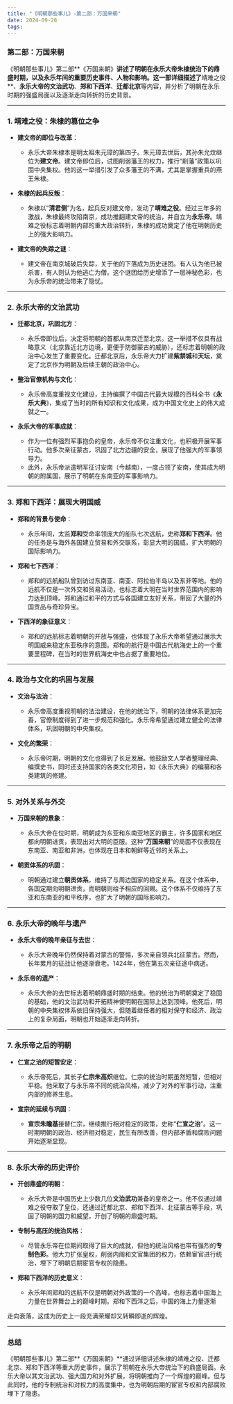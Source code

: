 ```yaml
---
title: "《明朝那些事儿》-第二部：万国来朝"
date: 2024-09-28
tags:
---
```


### **第二部：万国来朝**

《明朝那些事儿》第二部**《万国来朝》**讲述了明朝在永乐大帝朱棣统治下的鼎盛时期，以及永乐年间的重要历史事件、人物和影响。这一部详细描述了**靖难之役**、**永乐大帝的文治武功**、**郑和下西洋**、**迁都北京**等内容，并分析了明朝在永乐时期的强盛局面以及逐渐走向转折的历史背景。

---

### 1. **靖难之役：朱棣的篡位之争**

- **建文帝的即位与改革**：
  - 永乐大帝朱棣本是明太祖朱元璋的第四子。朱元璋去世后，其孙朱允炆继位为**建文帝**。建文帝即位后，试图削弱藩王的权力，推行“削藩”政策以巩固中央集权。他的这一举措引发了众多藩王的不满，尤其是掌握重兵的燕王朱棣。

- **朱棣的起兵反叛**：
  - 朱棣以“**清君侧**”为名，起兵反对建文帝，发动了**靖难之役**。经过三年多的激战，朱棣最终攻陷南京，成功推翻建文帝的统治，并自立为**永乐帝**。靖难之役标志着明朝内部的重大政治转折，朱棣的成功奠定了他在明朝历史上的强大影响力。

- **建文帝的失踪之谜**：
  - 建文帝在南京城破后失踪，关于他的下落成为历史谜团。有人认为他已被杀害，有人则认为他逃亡为僧。这个谜团给历史增添了一层神秘色彩，也为永乐帝的统治带来了隐忧。

---

### 2. **永乐大帝的文治武功**

- **迁都北京，巩固北方**：
  - 永乐帝即位后，决定将明朝的首都从南京迁至北京。这一举措不仅具有战略意义（北京靠近北方边境，更便于防御蒙古的威胁），还标志着明朝的政治中心发生了重要变化。迁都北京后，永乐帝大力扩建**紫禁城**和**天坛**，奠定了北京作为明朝及后续王朝的政治中心。

- **整治官僚机构与文化**：
  - 永乐帝高度重视文化建设，主持编撰了中国古代最大规模的百科全书《**永乐大典**》，集成了当时的所有知识和文化成果，成为中国文化史上的伟大成就之一。

- **永乐大帝的军事成就**：
  - 作为一位有强烈军事抱负的皇帝，永乐帝不仅注重文化，也积极开展军事行动。他多次亲征蒙古，巩固了北方边疆的安全，展现了他强大的军事领导力。
  - 此外，永乐帝派遣明军征讨安南（今越南），一度占领了安南，使其成为明朝的附属国，展示了明朝在东南亚的军事影响力。

---

### 3. **郑和下西洋：展现大明国威**

- **郑和的背景与使命**：
  - 永乐年间，太监**郑和**受命率领庞大的船队七次远航，史称**郑和下西洋**。他的任务是与海外各国建立贸易和外交联系，彰显大明的国威，扩大明朝的国际影响力。

- **郑和七下西洋**：
  - 郑和的远航船队曾到访过东南亚、南亚、阿拉伯半岛以及东非等地。他的远航不仅是一次外交和贸易活动，也标志着大明在当时世界范围内的影响力达到顶峰。郑和通过和平的方式与各国建立友好关系，带回了大量的外国贡品与奇珍异宝。
  
- **下西洋的象征意义**：
  - 郑和的远航标志着明朝的开放与强盛，也体现了永乐大帝希望通过展示大明国威来稳定东亚秩序的意图。郑和的航行是中国古代航海史上的一个重要里程碑，在当时的世界航海史中也占据了重要地位。

---

### 4. **政治与文化的巩固与发展**

- **文治与法治**：
  - 永乐帝高度重视明朝的法治建设，在他的统治下，明朝的法律体系更加完善，官僚制度得到了进一步规范和强化。永乐帝希望通过建立健全的法律体系，巩固明朝的中央集权。

- **文化的繁荣**：
  - 永乐帝时期，明朝的文化也得到了长足发展。他鼓励文人学者整理经典、编撰史书，同时还支持国家的各类文化项目，如《永乐大典》的编纂和各类建筑的修建。

---

### 5. **对外关系与外交**

- **万国来朝的景象**：
  - 永乐大帝在位时期，明朝成为东亚和东南亚地区的霸主，许多国家和地区都向明朝进贡，表现出对大明的臣服。这种“**万国来朝**”的局面不仅表现在东南亚、南亚和非洲，也体现在日本和朝鲜等近邻的关系上。
  
- **朝贡体系的巩固**：
  - 明朝通过建立**朝贡体系**，维持了与周边国家的稳定关系。在这个体系中，各国定期向明朝进贡，而明朝则给予相应的回赐。这个体系不仅维持了东亚和东南亚的和平秩序，也扩大了明朝的国际影响力。

---

### 6. **永乐大帝的晚年与遗产**

- **永乐大帝的晚年亲征与去世**：
  - 永乐大帝晚年仍然保持着对蒙古的警惕，多次亲自领兵北征蒙古。然而，长年累月的征战让他逐渐衰老。1424年，他在第五次亲征途中病逝。
  
- **永乐帝的遗产**：
  - 永乐大帝的去世标志着明朝鼎盛时期的结束。他的统治为明朝奠定了稳固的基础，他的文治武功和开拓精神使明朝在国际上达到顶峰。他死后，明朝的中央集权体系依旧保持强大，但随着继任者的相对保守和经济、政治上的复杂局面，明朝也开始逐渐走向转折。

---

### 7. **永乐帝之后的明朝**

- **仁宣之治的短暂安定**：
  - 永乐帝死后，其长子**仁宗朱高炽**继位。仁宗的统治时期虽然短暂，但相对平稳。他采取了与永乐帝不同的统治风格，减少了对外的军事行动，注重内部的修养生息。
  
- **宣宗的延续与巩固**：
  - **宣宗朱瞻基**接替仁宗，继续推行相对稳定的政策，史称“**仁宣之治**”。这一时期明朝的政治、经济相对稳定，民生有所改善，但内部矛盾和腐败问题开始逐渐显现。

---

### 8. **永乐大帝的历史评价**

- **开创鼎盛的明朝**：
  - 永乐大帝是中国历史上少数几位**文治武功**兼备的皇帝之一。他不仅通过靖难之役夺取了皇位，还通过迁都北京、郑和下西洋、北征蒙古等手段，巩固了明朝的国力和威望，开创了明朝的鼎盛时期。
  
- **专制与高压的统治风格**：
  - 尽管永乐帝在位期间取得了巨大的成就，但他的统治风格也带有强烈的**专制色彩**。他大力扩张皇权，削弱内阁和文官集团的权力，依赖宦官进行统治，埋下了明朝后期宦官专权的隐患。

- **郑和下西洋的历史意义**：
  - 永乐年间郑和的远航不仅是明朝对外政策的一个高峰，也标志着中国海上力量在世界舞台上的巅峰时期。郑和下西洋之后，中国的海上力量逐渐

走向衰落，这成为历史上一段充满荣耀却又转瞬即逝的辉煌。

---

### 总结

《明朝那些事儿》第二部**《万国来朝》**通过详细讲述朱棣的靖难之役、迁都北京、郑和下西洋等重大历史事件，展示了明朝在永乐大帝统治下的鼎盛局面。永乐大帝以其文治武功、强大国力和对外扩展，将明朝推向了一个辉煌的巅峰。但与此同时，他的专制统治和对权力的高度集中，也为明朝后期的宦官专权和内部腐败埋下了隐患。